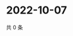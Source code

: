 # 2022-10-07

共 0 条

<!-- BEGIN WEIBO -->
<!-- 最后更新时间 Fri Oct 07 2022 04:20:48 GMT+0800 (China Standard Time) -->

<!-- END WEIBO -->
